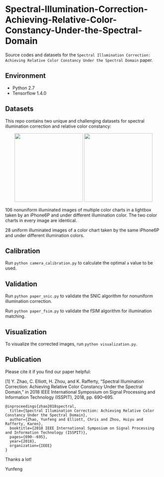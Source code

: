 # Spectral-Illumination-Correction-Achieving-Relative-Color-Constancy-Under-the-Spectral-Domain

Source codes and datasets for the `Spectral Illumination Correction: Achieving Relative Color Constancy Under the Spectral Domain` paper.

## Environment

* Python 2.7
* Tensorflow 1.4.0


## Datasets

This repo contains two unique and challenging datasets for spectral illumination correction and relative color constancy:

<p align="center">
<img src="url" height="220">
<img src="url"  height="220">
</p>

106 nonuniform illuminated images of multiple color charts in a lightbox taken by an iPhone6P and under different illumination color. The two color charts in every image are identical.

28 uniform illuminated images of a color chart taken by the same iPhone6P and under different illumination colors.


## Calibration

Run `python camera_calibration.py` to calculate the optimal `a` value to be used.


## Validation

Run `python paper_snic.py` to validate the SNIC algorithm for nonuniform illumination correction.

Run `python paper_fsim.py` to validate the fSIM algorithm for illumination matching.


## Visualization

To visualize the corrected images, run `python visualization.py`.


## Publication

Please cite it if you find our paper helpful:

[1] Y. Zhao, C. Elliott, H. Zhou, and K. Rafferty, “Spectral Illumination Correction: Achieving Relative Color Constancy Under the Spectral Domain,” in 2018 IEEE International Symposium on Signal Processing and Information Technology (ISSPIT), 2018, pp. 690–695.

```
@inproceedings{zhao2018spectral,
  title={Spectral Illumination Correction: Achieving Relative Color Constancy Under the Spectral Domain},
  author={Zhao, Yunfeng and Elliott, Chris and Zhou, Huiyu and Rafferty, Karen},
  booktitle={2018 IEEE International Symposium on Signal Processing and Information Technology (ISSPIT)},
  pages={690--695},
  year={2018},
  organization={IEEE}
}
```

Thanks a lot!

Yunfeng
